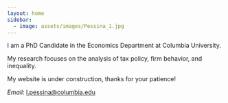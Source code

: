 ```yaml
---
layout: home
sidebar:
  - image: assets/images/Pessina_1.jpg
---
```


I am a PhD Candidate in the Economics Department at Columbia University.

My research focuses on the analysis of tax policy, firm behavior, and inequality.

My website is under construction, thanks for your patience!

*Email*: l.pessina@columbia.edu
